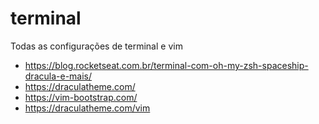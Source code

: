 # terminal
Todas as configurações de terminal e vim

* https://blog.rocketseat.com.br/terminal-com-oh-my-zsh-spaceship-dracula-e-mais/
* https://draculatheme.com/
* https://vim-bootstrap.com/
* https://draculatheme.com/vim
